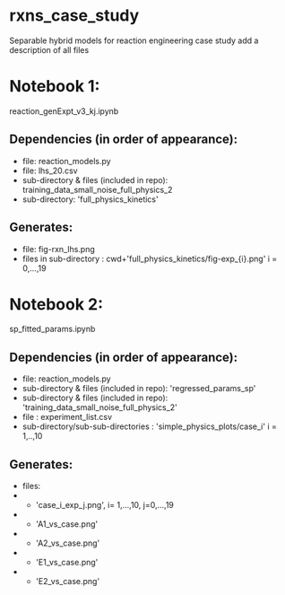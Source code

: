 # rxns_case_study
Separable hybrid models for reaction engineering case study
add a description of all files


# Notebook 1:
reaction_genExpt_v3_kj.ipynb

## Dependencies (in order of appearance):
* file: reaction_models.py
* file: lhs_20.csv
* sub-directory & files (included in repo): training_data_small_noise_full_physics_2
* sub-directory: 'full_physics_kinetics'

## Generates:
* file: fig-rxn_lhs.png
* files in sub-directory : cwd+'full_physics_kinetics/fig-exp_{i}.png' i = 0,...,19

# Notebook 2:
sp_fitted_params.ipynb

## Dependencies (in order of appearance):
* file: reaction_models.py
* sub-directory & files (included in repo): 'regressed_params_sp'
* sub-directory & files (included in repo): 'training_data_small_noise_full_physics_2'
* file : experiment_list.csv
* sub-directory/sub-sub-directories : 'simple_physics_plots/case_i' i = 1,..,10

## Generates:
* files: 
 * * 'case_i_exp_j.png', i= 1,...,10, j=0,...,19
 * * 'A1_vs_case.png'
 * * 'A2_vs_case.png'
 * * 'E1_vs_case.png'
 * * 'E2_vs_case.png'
